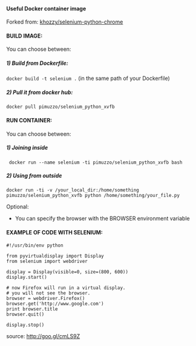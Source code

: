 #### Useful Docker container image

Forked from: [khozzy/selenium-python-chrome](https://goo.gl/Fu723f)

#### BUILD IMAGE:

You can choose between:

##### 1) Build from Dockerfile:

` docker build -t selenium . ` (in the same path of your Dockerfile)

##### 2) Pull it from docker hub:
` docker pull pimuzzo/selenium_python_xvfb `

#### RUN CONTAINER:

You can choose between:

##### 1) Joining inside
` docker run --name selenium -ti pimuzzo/selenium_python_xvfb bash`

##### 2) Using from outside
` docker run -ti -v /your_local_dir:/home/something pimuzzo/selenium_python_xvfb python /home/something/your_file.py `

Optional:
- You can specify the browser with the BROWSER environment variable

#### EXAMPLE OF CODE WITH SELENIUM:
```
#!/usr/bin/env python

from pyvirtualdisplay import Display
from selenium import webdriver

display = Display(visible=0, size=(800, 600))
display.start()

# now Firefox will run in a virtual display. 
# you will not see the browser.
browser = webdriver.Firefox()
browser.get('http://www.google.com')
print browser.title
browser.quit()

display.stop()
```
source: http://goo.gl/cmLS9Z
